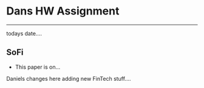 # Dans HW Assignment

---

todays date....


## SoFi

- This paper is on...

Daniels changes here adding new FinTech stuff....